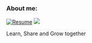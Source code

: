 ### About me:
[![Resume](https://img.shields.io/badge/Resume-000000?style=flat-square&logo=Notion&logoColor=white)](https://harmless-colossus-e1e.notion.site/b298b0dc13cd45959d81b5445feb3467)
<a href="https://velog.io/@songs4805"><img src="https://img.shields.io/badge/Blog-11B48A?style=flat-square&logo=Vimeo&logoColor=white&link=https://velog.io/@songs4805"/></a>

Learn, Share and Grow together
